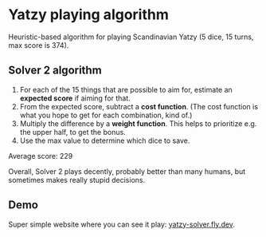 # Yatzy playing algorithm
Heuristic-based algorithm for playing Scandinavian Yatzy (5 dice, 15 turns, max score is 374).

## Solver 2 algorithm
1. For each of the 15 things that are possible to aim for, estimate an **expected score** if aiming for that.
2. From the expected score, subtract a **cost function**. (The cost function is what you hope to get for each combination, kind of.)
3. Multiply the difference by a **weight function**. This helps to prioritize e.g. the upper half, to get the bonus.
4. Use the max value to determine which dice to save.

Average score: 229

Overall, Solver 2 plays decently, probably better than many humans, but sometimes makes really stupid decisions.

## Demo
Super simple website where you can see it play: [yatzy-solver.fly.dev](https://yatzy-solver.fly.dev/).
